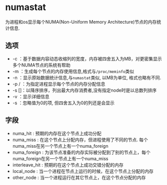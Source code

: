 # numastat
为进程和os显示每个NUMA(Non-Uniform Memory Architecture)节点的内存统计信息.

## 选项

- -c ：基于数据内容动态收缩列的宽度，内存被四舍五入为MB，对更密集显示多个NUMA节点的系统有帮助
- -m ：生成每个节点的内存使用信息,格式与`/proc/meminfo`类似
- -n ：显示原始数据统计信息,与`numastat`类似, 以MB为单位, 格式也略有不同.
- -p <PID>/<pattern> ：为指定进程显示每个节点的内存分配信息
- -s [<node>]：以降序排序，列出最大内存消费者,没有指定node时是以总数列排序
- -v ：显示详细信息
- -s ：忽略值为0的项, 但四舍五入为0的列还是会显示

## 字段
- numa_hit : 预期的内存在这个节点上成功分配
- numa_miss : 在这个节点上分配内存，但进程使用了不同的节点. 每个numa_miss在另一个节点上有一个numa_foreign
- numa_foreign : 为该节点准备的内存实际被分配到了别的节点上，每个numa_foreign在另一个节点上有一个numa_miss
- interleave_hit : 预期的在这个节点上成功交错分配的内存
- local_node : 当一个进程在节点上运行的时候，在这个节点上分配的内存
- other_node : 当一个进程运行在其它节点上，在这个节点分配的内存
